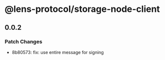# @lens-protocol/storage-node-client

## 0.0.2

### Patch Changes

- 8b80573: fix: use entire message for signing
